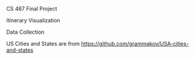 CS 467 Final Project

Itinerary Visualization



Data Collection

US Cities and States are from https://github.com/grammakov/USA-cities-and-states